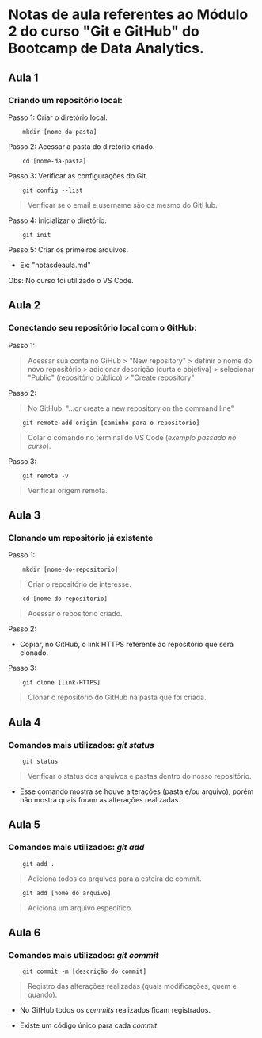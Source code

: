 # Notas de aula referentes ao Módulo 2 do curso "Git e GitHub" do Bootcamp de Data Analytics.

## **Aula 1**

### **Criando um repositório local:**

Passo 1: Criar o diretório local.


        mkdir [nome-da-pasta]

Passo 2: Acessar a pasta do diretório criado.

        cd [nome-da-pasta]

Passo 3: Verificar as configurações do Git.

        git config --list

> Verificar se o email e username são os mesmo do GitHub.

Passo 4: Inicializar o diretório.

        git init

Passo 5: Criar os primeiros arquivos.

- Ex: "notasdeaula.md"

Obs: No curso foi utilizado o VS Code.

## **Aula 2**

### **Conectando seu repositório local com o GitHub:**

Passo 1:

> Acessar sua conta no GiHub > "New repository" > definir o nome do novo repositório > adicionar descrição (curta e objetiva) > selecionar "Public" (repositório público) > "Create repository"

Passo 2:

> No GitHub: "...or create a new repository on the command line"

        git remote add origin [caminho-para-o-repositorio]

> Colar o comando no terminal do VS Code (*exemplo passado no curso*).

Passo 3:

        git remote -v

> Verificar origem remota.

## **Aula 3**

### **Clonando um repositório já existente**

Passo 1:

        mkdir [nome-do-repositorio]

> Criar o repositório de interesse.

        cd [nome-do-repositorio]

> Acessar o repositório criado.

Passo 2:

- Copiar, no GitHub, o link HTTPS referente ao repositório que será clonado.

Passo 3:

        git clone [link-HTTPS]

> Clonar o repositório do GitHub na pasta que foi criada.

## **Aula 4**

### **Comandos mais utilizados: *git status***

        git status

> Verificar o status dos arquivos e pastas dentro do nosso repositório.

- Esse comando mostra se houve alterações (pasta e/ou arquivo), porém não mostra quais foram as alterações realizadas.

## **Aula 5**

### **Comandos mais utilizados: *git add***

        git add .

> Adiciona todos os arquivos para a esteira de commit.

        git add [nome do arquivo]

> Adiciona um arquivo específico.

## **Aula 6**

### **Comandos mais utilizados: *git commit*** 

        git commit -m [descrição do commit]

> Registro das alterações realizadas (quais modificações, quem e quando).

- No GitHub todos os *commits* realizados ficam registrados.

- Existe um código único para cada *commit*.
